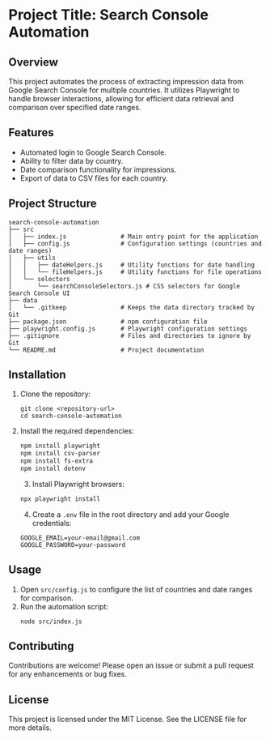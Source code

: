 # Project Title: Search Console Automation

## Overview
This project automates the process of extracting impression data from Google Search Console for multiple countries. It utilizes Playwright to handle browser interactions, allowing for efficient data retrieval and comparison over specified date ranges.

## Features
- Automated login to Google Search Console.
- Ability to filter data by country.
- Date comparison functionality for impressions.
- Export of data to CSV files for each country.

## Project Structure
```
search-console-automation
├── src
│   ├── index.js               # Main entry point for the application
│   ├── config.js              # Configuration settings (countries and date ranges)
│   ├── utils
│   │   ├── dateHelpers.js     # Utility functions for date handling
│   │   └── fileHelpers.js     # Utility functions for file operations
│   └── selectors
│       └── searchConsoleSelectors.js # CSS selectors for Google Search Console UI
├── data
│   └── .gitkeep               # Keeps the data directory tracked by Git
├── package.json               # npm configuration file
├── playwright.config.js       # Playwright configuration settings
├── .gitignore                 # Files and directories to ignore by Git
└── README.md                  # Project documentation
```

## Installation
1. Clone the repository:
   ```
   git clone <repository-url>
   cd search-console-automation
   ```

2. Install the required dependencies:
   ```bash
   npm install playwright
   npm install csv-parser
   npm install fs-extra
   npm install dotenv
   ```

   3. Install Playwright browsers:
   ```bash
   npx playwright install
   ```

   4. Create a `.env` file in the root directory and add your Google credentials:
   ```
   GOOGLE_EMAIL=your-email@gmail.com
   GOOGLE_PASSWORD=your-password
   ```

## Usage
1. Open `src/config.js` to configure the list of countries and date ranges for comparison.
2. Run the automation script:
   ```
   node src/index.js
   ```

## Contributing
Contributions are welcome! Please open an issue or submit a pull request for any enhancements or bug fixes.

## License
This project is licensed under the MIT License. See the LICENSE file for more details.